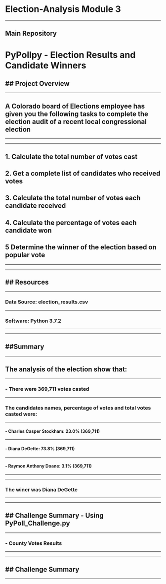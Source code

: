 # Election-Analysis Module 3
---
## Main Repository

# PyPollpy - Election Results and Candidate Winners

## ## Project Overview
---
## A Colorado board of Elections employee has given you the following tasks to complete the election audit of a recent local congressional election
---
---
## 1. Calculate the total number of votes cast
## 2. Get a complete list of candidates who received votes
## 3. Calculate the total number of votes each candidate received
## 4. Calculate the percentage of votes each candidate won
## 5 Determine the winner of the election based on popular vote
---
---
## ## Resources
---
### Data Source: election_results.csv
---
### Software: Python 3.7.2
---
---
## ##Summary
---
## The analysis of the election show that:
---
### - There were 369,711 votes casted
---
### The candidates names, percentage of votes and total votes casted were:
---
#### - Charles Casper Stockham: 23.0% (369,711)
---
#### - Diana DeGette: 73.8% (369,711)
---
#### - Raymon Anthony Doane: 3.1% (369,711)
---
---
### The winer was Diana DeGette
---
---
## ## Challenge Summary - Using PyPoll_Challenge.py
---
### - County Votes Results
---
---
## ## Challenge Summary
---





